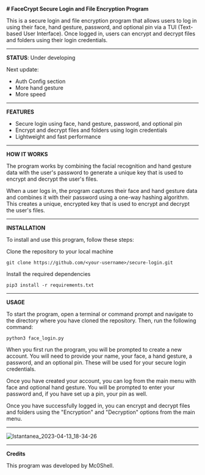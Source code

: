 <b> # FaceCrypt </b>
<b>Secure Login and File Encryption Program</b>

This is a secure login and file encryption program that allows users to log in using their face, hand gesture, password, and optional pin via a TUI (Text-based User Interface). 
Once logged in, users can encrypt and decrypt files and folders using their login credentials.

--------------------------------------------------------------------------------

<b>STATUS</b>: Under developing

   Next update: 
   
   - Auth Config section
   - More hand gesture
   - More speed

--------------------------------------------------------------------------------

<b>FEATURES</b>

   - Secure login using face, hand gesture, password, and optional pin
   - Encrypt and decrypt files and folders using login credentials
   - Lightweight and fast performance
    
    
--------------------------------------------------------------------------------

<b>HOW IT WORKS</b>

   The program works by combining the facial recognition and hand gesture data with the user's password to generate a unique key that is used to encrypt and decrypt the user's files.

   When a user logs in, the program captures their face and hand gesture data and combines it with their password using a one-way hashing algorithm. 
   This creates a unique, encrypted key that is used to encrypt and decrypt the user's files.

--------------------------------------------------------------------------------

<b>INSTALLATION</b>

To install and use this program, follow these steps:

   Clone the repository to your local machine

    git clone https://github.com/<your-username>/secure-login.git

   Install the required dependencies

    pip3 install -r requirements.txt
    
  
--------------------------------------------------------------------------------

<b>USAGE</b>

   To start the program, open a terminal or command prompt and navigate to the directory where you have cloned the repository. 
   Then, run the following command:

    python3 face_login.py

   When you first run the program, you will be prompted to create a new account. 
   You will need to provide your name, your face, a hand gesture, a password, and an optional pin. 
   These will be used for your secure login credentials.

   Once you have created your account, you can log from the main menu with face and optional hand gesture. 
   You will be prompted to enter your password and, if you have set up a pin, your pin as well.

   Once you have successfully logged in, you can encrypt and decrypt files and folders using the "Encryption" and "Decryption" options from the main menu.

--------------------------------------------------------------------------------

![Istantanea_2023-04-13_18-34-26](https://user-images.githubusercontent.com/55066055/231826250-d3cb4e81-c0c2-419b-95b9-104805710592.png)


--------------------------------------------------------------------------------
<b>Credits</b>

This program was developed by Mc0Shell.




